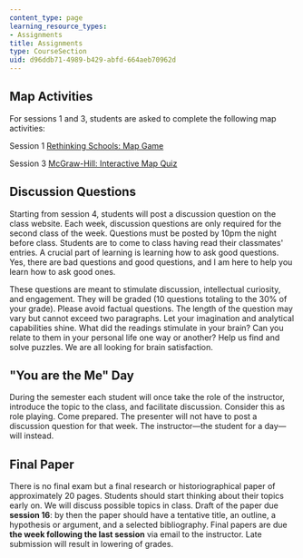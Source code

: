 ```yaml
---
content_type: page
learning_resource_types:
- Assignments
title: Assignments
type: CourseSection
uid: d96ddb71-4989-b429-abfd-664aeb70962d
---
```


Map Activities
--------------

For sessions 1 and 3, students are asked to complete the following map activities:

Session 1 [Rethinking Schools: Map Game](http://www.rethinkingschools.org/just_fun/games/mapgame.html)

Session 3 [McGraw-Hill: Interactive Map Quiz](http://highered.mheducation.com/sites/0073406937/student_view0/chapter28/interactive_map_quiz.html)

Discussion Questions
--------------------

Starting from session 4, students will post a discussion question on the class website. Each week, discussion questions are only required for the second class of the week. Questions must be posted by 10pm the night before class. Students are to come to class having read their classmates' entries. A crucial part of learning is learning how to ask good questions. Yes, there are bad questions and good questions, and I am here to help you learn how to ask good ones.

These questions are meant to stimulate discussion, intellectual curiosity, and engagement. They will be graded (10 questions totaling to the 30% of your grade). Please avoid factual questions. The length of the question may vary but cannot exceed two paragraphs. Let your imagination and analytical capabilities shine. What did the readings stimulate in your brain? Can you relate to them in your personal life one way or another? Help us find and solve puzzles. We are all looking for brain satisfaction.

"You are the Me" Day
--------------------

During the semester each student will once take the role of the instructor, introduce the topic to the class, and facilitate discussion. Consider this as role playing. Come prepared. The presenter will not have to post a discussion question for that week. The instructor—the student for a day—will instead.

Final Paper
-----------

There is no final exam but a final research or historiographical paper of approximately 20 pages. Students should start thinking about their topics early on. We will discuss possible topics in class. Draft of the paper due **session 16**: by then the paper should have a tentative title, an outline, a hypothesis or argument, and a selected bibliography. Final papers are due **the week following the last session** via email to the instructor. Late submission will result in lowering of grades.